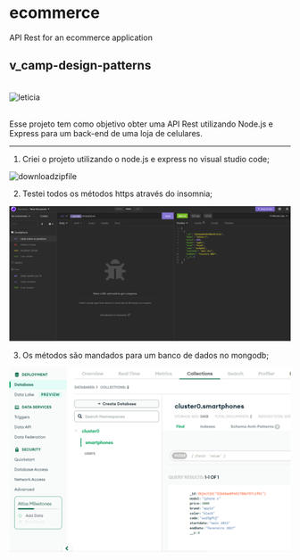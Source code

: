 # ecommerce
API Rest for an ecommerce application 
## v_camp-design-patterns

<div style="display: inline_block"><br>
   <img align="center" alt="leticia" height="30" width="40" src="https://th.bing.com/th/id/R.7a577afd3351f2850eb97080a238f509?rik=JVGhCIVr5FBtHQ&pid=ImgRaw&r=0">
</div><br>

Esse projeto tem como objetivo obter uma API Rest utilizando Node.js e Express para um back-end de uma loja de celulares. 

----

1. Criei o projeto utilizando o node.js e express no visual studio code;

![downloadzipfile](https://github.com/leticiapaoleschi/ecommerce/blob/main/assets/c%C3%B3digo.png)

2. Testei todos os métodos https através do insomnia;

![openproject](https://github.com/leticiapaoleschi/ecommerce/blob/main/assets/testes.png)

3. Os métodos são mandados para um banco de dados no mongodb;

![client](https://github.com/leticiapaoleschi/ecommerce/blob/main/assets/banco%20de%20dados.png)
